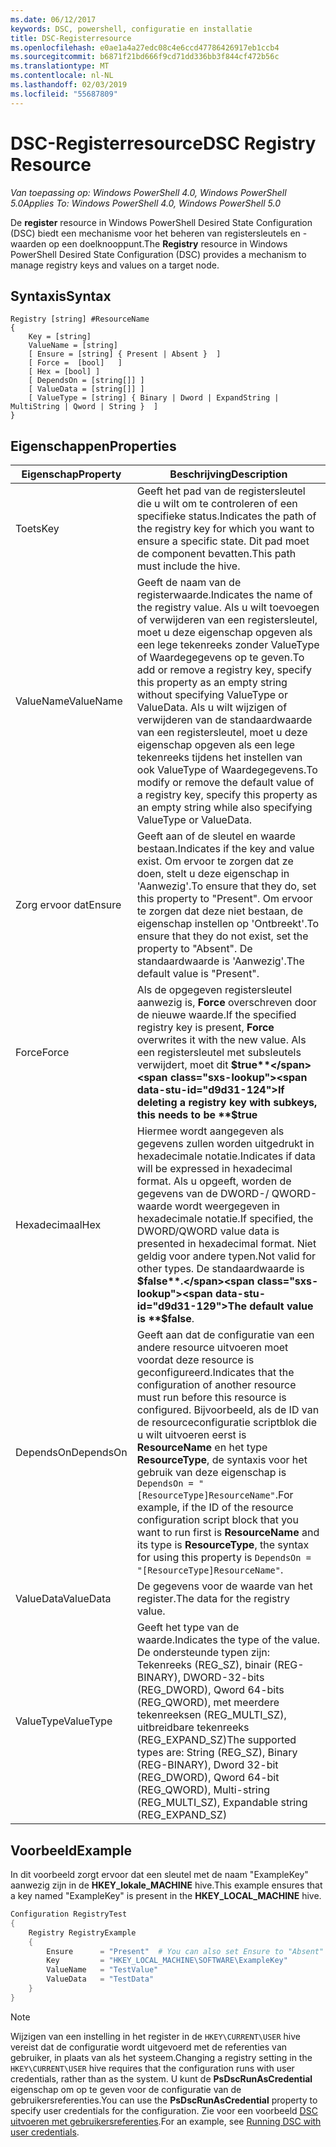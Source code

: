 ```yaml
---
ms.date: 06/12/2017
keywords: DSC, powershell, configuratie en installatie
title: DSC-Registerresource
ms.openlocfilehash: e0ae1a4a27edc08c4e6ccd47786426917eb1ccb4
ms.sourcegitcommit: b6871f21bd666f9cd71dd336bb3f844cf472b56c
ms.translationtype: MT
ms.contentlocale: nl-NL
ms.lasthandoff: 02/03/2019
ms.locfileid: "55687809"
---
```

# <a name="dsc-registry-resource"></a><span data-ttu-id="d9d31-103">DSC-Registerresource</span><span class="sxs-lookup"><span data-stu-id="d9d31-103">DSC Registry Resource</span></span>

<span data-ttu-id="d9d31-104">_Van toepassing op: Windows PowerShell 4.0, Windows PowerShell 5.0_</span><span class="sxs-lookup"><span data-stu-id="d9d31-104">_Applies To: Windows PowerShell 4.0, Windows PowerShell 5.0_</span></span>

<span data-ttu-id="d9d31-105">De **register** resource in Windows PowerShell Desired State Configuration (DSC) biedt een mechanisme voor het beheren van registersleutels en -waarden op een doelknooppunt.</span><span class="sxs-lookup"><span data-stu-id="d9d31-105">The **Registry** resource in Windows PowerShell Desired State Configuration (DSC) provides a mechanism to manage registry keys and values on a target node.</span></span>

## <a name="syntax"></a><span data-ttu-id="d9d31-106">Syntaxis</span><span class="sxs-lookup"><span data-stu-id="d9d31-106">Syntax</span></span>

```
Registry [string] #ResourceName
{
    Key = [string]
    ValueName = [string]
    [ Ensure = [string] { Present | Absent }  ]
    [ Force =  [bool]   ]
    [ Hex = [bool] ]
    [ DependsOn = [string[]] ]
    [ ValueData = [string[]] ]
    [ ValueType = [string] { Binary | Dword | ExpandString | MultiString | Qword | String }  ]
}
```

## <a name="properties"></a><span data-ttu-id="d9d31-107">Eigenschappen</span><span class="sxs-lookup"><span data-stu-id="d9d31-107">Properties</span></span>

| <span data-ttu-id="d9d31-108">Eigenschap</span><span class="sxs-lookup"><span data-stu-id="d9d31-108">Property</span></span> | <span data-ttu-id="d9d31-109">Beschrijving</span><span class="sxs-lookup"><span data-stu-id="d9d31-109">Description</span></span> |
| --- | --- |
| <span data-ttu-id="d9d31-110">Toets</span><span class="sxs-lookup"><span data-stu-id="d9d31-110">Key</span></span>| <span data-ttu-id="d9d31-111">Geeft het pad van de registersleutel die u wilt om te controleren of een specifieke status.</span><span class="sxs-lookup"><span data-stu-id="d9d31-111">Indicates the path of the registry key for which you want to ensure a specific state.</span></span> <span data-ttu-id="d9d31-112">Dit pad moet de component bevatten.</span><span class="sxs-lookup"><span data-stu-id="d9d31-112">This path must include the hive.</span></span>|
| <span data-ttu-id="d9d31-113">ValueName</span><span class="sxs-lookup"><span data-stu-id="d9d31-113">ValueName</span></span>| <span data-ttu-id="d9d31-114">Geeft de naam van de registerwaarde.</span><span class="sxs-lookup"><span data-stu-id="d9d31-114">Indicates the name of the registry value.</span></span> <span data-ttu-id="d9d31-115">Als u wilt toevoegen of verwijderen van een registersleutel, moet u deze eigenschap opgeven als een lege tekenreeks zonder ValueType of Waardegegevens op te geven.</span><span class="sxs-lookup"><span data-stu-id="d9d31-115">To add or remove a registry key, specify this property as an empty string without specifying ValueType or ValueData.</span></span> <span data-ttu-id="d9d31-116">Als u wilt wijzigen of verwijderen van de standaardwaarde van een registersleutel, moet u deze eigenschap opgeven als een lege tekenreeks tijdens het instellen van ook ValueType of Waardegegevens.</span><span class="sxs-lookup"><span data-stu-id="d9d31-116">To modify or remove the default value of a registry key, specify this property as an empty string while also specifying ValueType or ValueData.</span></span>|
| <span data-ttu-id="d9d31-117">Zorg ervoor dat</span><span class="sxs-lookup"><span data-stu-id="d9d31-117">Ensure</span></span>| <span data-ttu-id="d9d31-118">Geeft aan of de sleutel en waarde bestaan.</span><span class="sxs-lookup"><span data-stu-id="d9d31-118">Indicates if the key and value exist.</span></span> <span data-ttu-id="d9d31-119">Om ervoor te zorgen dat ze doen, stelt u deze eigenschap in 'Aanwezig'.</span><span class="sxs-lookup"><span data-stu-id="d9d31-119">To ensure that they do, set this property to "Present".</span></span> <span data-ttu-id="d9d31-120">Om ervoor te zorgen dat deze niet bestaan, de eigenschap instellen op 'Ontbreekt'.</span><span class="sxs-lookup"><span data-stu-id="d9d31-120">To ensure that they do not exist, set the property to "Absent".</span></span> <span data-ttu-id="d9d31-121">De standaardwaarde is 'Aanwezig'.</span><span class="sxs-lookup"><span data-stu-id="d9d31-121">The default value is "Present".</span></span>|
| <span data-ttu-id="d9d31-122">Force</span><span class="sxs-lookup"><span data-stu-id="d9d31-122">Force</span></span>| <span data-ttu-id="d9d31-123">Als de opgegeven registersleutel aanwezig is, **Force** overschreven door de nieuwe waarde.</span><span class="sxs-lookup"><span data-stu-id="d9d31-123">If the specified registry key is present, **Force** overwrites it with the new value.</span></span> <span data-ttu-id="d9d31-124">Als een registersleutel met subsleutels verwijdert, moet dit **$true**</span><span class="sxs-lookup"><span data-stu-id="d9d31-124">If deleting a registry key with subkeys, this needs to be **$true**</span></span> |
| <span data-ttu-id="d9d31-125">Hexadecimaal</span><span class="sxs-lookup"><span data-stu-id="d9d31-125">Hex</span></span>| <span data-ttu-id="d9d31-126">Hiermee wordt aangegeven als gegevens zullen worden uitgedrukt in hexadecimale notatie.</span><span class="sxs-lookup"><span data-stu-id="d9d31-126">Indicates if data will be expressed in hexadecimal format.</span></span> <span data-ttu-id="d9d31-127">Als u opgeeft, worden de gegevens van de DWORD-/ QWORD-waarde wordt weergegeven in hexadecimale notatie.</span><span class="sxs-lookup"><span data-stu-id="d9d31-127">If specified, the DWORD/QWORD value data is presented in hexadecimal format.</span></span> <span data-ttu-id="d9d31-128">Niet geldig voor andere typen.</span><span class="sxs-lookup"><span data-stu-id="d9d31-128">Not valid for other types.</span></span> <span data-ttu-id="d9d31-129">De standaardwaarde is **$false**.</span><span class="sxs-lookup"><span data-stu-id="d9d31-129">The default value is **$false**.</span></span>|
| <span data-ttu-id="d9d31-130">DependsOn</span><span class="sxs-lookup"><span data-stu-id="d9d31-130">DependsOn</span></span>| <span data-ttu-id="d9d31-131">Geeft aan dat de configuratie van een andere resource uitvoeren moet voordat deze resource is geconfigureerd.</span><span class="sxs-lookup"><span data-stu-id="d9d31-131">Indicates that the configuration of another resource must run before this resource is configured.</span></span> <span data-ttu-id="d9d31-132">Bijvoorbeeld, als de ID van de resourceconfiguratie scriptblok die u wilt uitvoeren eerst is **ResourceName** en het type **ResourceType**, de syntaxis voor het gebruik van deze eigenschap is `DependsOn = "[ResourceType]ResourceName"`.</span><span class="sxs-lookup"><span data-stu-id="d9d31-132">For example, if the ID of the resource configuration script block that you want to run first is **ResourceName** and its type is **ResourceType**, the syntax for using this property is `DependsOn = "[ResourceType]ResourceName"`.</span></span>|
| <span data-ttu-id="d9d31-133">ValueData</span><span class="sxs-lookup"><span data-stu-id="d9d31-133">ValueData</span></span>| <span data-ttu-id="d9d31-134">De gegevens voor de waarde van het register.</span><span class="sxs-lookup"><span data-stu-id="d9d31-134">The data for the registry value.</span></span>|
| <span data-ttu-id="d9d31-135">ValueType</span><span class="sxs-lookup"><span data-stu-id="d9d31-135">ValueType</span></span>| <span data-ttu-id="d9d31-136">Geeft het type van de waarde.</span><span class="sxs-lookup"><span data-stu-id="d9d31-136">Indicates the type of the value.</span></span> <span data-ttu-id="d9d31-137">De ondersteunde typen zijn: Tekenreeks (REG_SZ), binair (REG-BINARY), DWORD-32-bits (REG_DWORD), Qword 64-bits (REG_QWORD), met meerdere tekenreeksen (REG_MULTI_SZ), uitbreidbare tekenreeks (REG_EXPAND_SZ)</span><span class="sxs-lookup"><span data-stu-id="d9d31-137">The supported types are: String (REG_SZ), Binary (REG-BINARY), Dword 32-bit (REG_DWORD), Qword 64-bit (REG_QWORD), Multi-string (REG_MULTI_SZ), Expandable string (REG_EXPAND_SZ)</span></span> |

## <a name="example"></a><span data-ttu-id="d9d31-138">Voorbeeld</span><span class="sxs-lookup"><span data-stu-id="d9d31-138">Example</span></span>

<span data-ttu-id="d9d31-139">In dit voorbeeld zorgt ervoor dat een sleutel met de naam "ExampleKey" aanwezig zijn in de **HKEY\_lokale\_MACHINE** hive.</span><span class="sxs-lookup"><span data-stu-id="d9d31-139">This example ensures that a key named "ExampleKey" is present in the **HKEY\_LOCAL\_MACHINE** hive.</span></span>

```powershell
Configuration RegistryTest
{
    Registry RegistryExample
    {
        Ensure      = "Present"  # You can also set Ensure to "Absent"
        Key         = "HKEY_LOCAL_MACHINE\SOFTWARE\ExampleKey"
        ValueName   = "TestValue"
        ValueData   = "TestData"
    }
}
```

> [!NOTE]
> <span data-ttu-id="d9d31-140">Wijzigen van een instelling in het register in de `HKEY\CURRENT\USER` hive vereist dat de configuratie wordt uitgevoerd met de referenties van gebruiker, in plaats van als het systeem.</span><span class="sxs-lookup"><span data-stu-id="d9d31-140">Changing a registry setting in the `HKEY\CURRENT\USER` hive requires that the configuration runs with user credentials, rather than as the system.</span></span> <span data-ttu-id="d9d31-141">U kunt de **PsDscRunAsCredential** eigenschap om op te geven voor de configuratie van de gebruikersreferenties.</span><span class="sxs-lookup"><span data-stu-id="d9d31-141">You can use the **PsDscRunAsCredential** property to specify user credentials for the configuration.</span></span> <span data-ttu-id="d9d31-142">Zie voor een voorbeeld [DSC uitvoeren met gebruikersreferenties](../../../configurations/runAsUser.md).</span><span class="sxs-lookup"><span data-stu-id="d9d31-142">For an example, see [Running DSC with user credentials](../../../configurations/runAsUser.md).</span></span>
